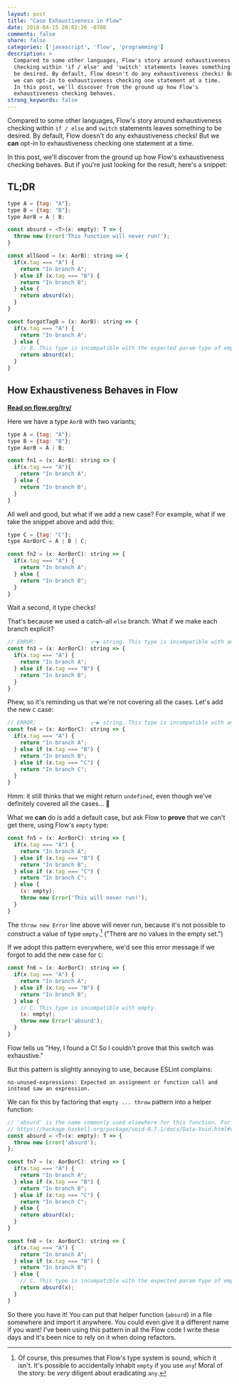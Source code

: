 ```yaml
---
layout: post
title: "Case Exhaustiveness in Flow"
date: 2018-04-15 20:02:26 -0700
comments: false
share: false
categories: ['javascript', 'flow', 'programming']
description: >
  Compared to some other languages, Flow's story around exhaustiveness
  checking within 'if / else' and 'switch' statements leaves something to
  be desired. By default, Flow doesn't do any exhaustiveness checks! But
  we can opt-in to exhaustiveness checking one statement at a time.
  In this post, we'll discover from the ground up how Flow's
  exhaustiveness checking behaves.
strong_keywords: false
---
```


Compared to some other languages, Flow's story around exhaustiveness
checking within `if / else` and `switch` statements leaves something to
be desired. By default, Flow doesn't do any exhaustiveness checks! But
we **can** opt-in to exhaustiveness checking one statement at a time.

In this post, we'll discover from the ground up how Flow's
exhaustiveness checking behaves. But if you're just looking for the
result, here's a snippet:

## TL;DR

```js
type A = {tag: "A"};
type B = {tag: "B"};
type AorB = A | B;

const absurd = <T>(x: empty): T => {
  throw new Error('This function will never run!');
}

const allGood = (x: AorB): string => {
  if(x.tag === "A") {
    return "In branch A";
  } else if (x.tag === "B") {
    return "In branch B";
  } else {
    return absurd(x);
  }
}

const forgotTagB = (x: AorB): string => {
  if(x.tag === "A") {
    return "In branch A";
  } else {
    // B. This type is incompatible with the expected param type of empty.
    return absurd(x);
  }
}
```

## How Exhaustiveness Behaves in Flow

[**Read on flow.org/try/**](https://flow.org/try/#0PTAEAEDMBsHsHcBQiQrACQKYCdOnngBYCGAbnsaAC4CeADngOQCCs2AQo-gJZWHXxYoUsWzdiAOyoBnNIloNQzUAF5QAbyrEA5gC5QAImYGAvgG559PO1Uatew+1MWFeVh1vKAPqHYXEAMawEtJUoJASAIy2ABQAHvru7ACU+qFiEtqqAHwaiKCg3JDxAHT2qipqRgbJ6vkFoLhUAK7YEoYAku0ARtiSAfzGFgUmoJjQ0nh1DY2YLW2dPX0SA74Gw6AmiFtyIErQ0Pjjh5IAJqDasLCnADSg3c1h8CRhRUegxKfnlBKY8KABYiTAD8aFAADE2GM4sQALZ0aCYO4EWaQYgBKhQvgUbqwcjhbiI0AAPWoQmx93GCF0cksigAwrZNDp9AZ6c46W42Ow2Iy1N5fKAfPT-EEQmEIgAmWIJJTc3mpUDpbiZHJ5ApFUrlSpVYzJdUNJqtdoGLr3ZarIb1UbjSYGgpGhampb9fhODZbHaoPYAdWIvA+SswYtuhTCrgBhGDAGtpABCMEAFRejGklMBzTtKMzmG+AOIVAGAFpiAdQIxbZguL1XSVdmAfS9CpB3rDiNG8Jh0fwayt+Jg4gjuAFeKDUGCAKIAJSnAHkp-oZkvl6BADCkgABSQBtpIA4P6VVAy2hKoGT3DTEdPhRWsHhBe43SJ8F4-EkhXh0GHvGgNCLjt+52aEinJgkAqrmdZiqE4QSAAzDKiTytg9KKsqqoqLk0zNlqOgVLqNT2rM8wmmavaWus1pjBMeBvFhWQ6o4eEYQ6czGos5qumsHrbMg3pgAAClG8B3NIQi8KmsywiqpwqlkmbUE2BCMLgoASLAYRBOQB4fGWFKApM0h1nsAAycxiZ85wUr8-yMPSXC6ZgNLjns05zguK5uQUG47nuB5HieZ5WIUaYqkEN5UHeD5Ph87TcG+H5UF+P7MW0uagABQEgX+4HBJBEQACxwXKHAKmk+7SWqGGanEZTYXR1T6oxBEsc6bF9koZEjBRdrUVV2qVPR9X1ExhGsSRbrtZsnVUS2NE4YY7IDTMv4jRa-DspxXrAGCfoBpQkwhiUB1hnuhKHHwKqxnJBattw2iEGES1pcBoGnAmezsI8RyMPi6Uqrw4w0ACeI4ClpanVG+Z6UeuhnRI0bSQA+miAT2fWoCNldKL0swAByoCnCJaZmYG6XEM00BqUCSL3B9QLRhCcD-JioC8XOABqE6XU8eCAhIjBhNocxycDDmbYE2UShIACsBVJMV3llWhBqVdVtF9XV+FLc1o1tR6k3NqAM21U4C2GklREuq17rkZW+uG2r80a2by3sWt1uUfh8T6Jg8K0MkGwFHw2AIMpfygBO2BB9gMSMMQ3TSK0pyMH71pcajyZMIHweWWHEdsFw76-B8uL4o+Za-BpjQAXc3TBqTkxgqJaYqWEdCwNI0jhXgTMQfuzQYoGIjQM0eCwC2EYVj7NCMGCMQGOnSmiHgKnCKWw9Be0FLe3QtBBlQNSox0LYop8sDb3JF50AWVA4O0mAaTQzzA8iVbnJMXeEBeOCR6AsKYO3OiYAbkfPAkA2CXHDEIImFlQ52XCFCekItkA9yggANhlghJCJVNKKwqsUHqNU1Z6kdsNLWK0dZuy6tNfBqsqjG2IU1YiZCrYdRtg1PY9JfIf38ooC8wVryXzCvePAj4+BjEnnWGYnsxHbxoMnGYmd-jZ3DpHaOsd47YETnIzYqceL02DtfA4aZZIGCwDQO4HQ4FpUDPSOMoAADKQgLFBDJqcXmLcg74j4FdM6aZpAiNWPAIE0ISCZjCuQEoBhUbvXDFw0AAjr4LAvNId8t14oA0kCpGgZUmY5mrrXHMYc7GGRVGpfh0B-QhBFqAXIKkiwARzKcIsA46C4HbtwbK+gJyDmDNfb47QgQd20BIX+UhQBQkgABDE7T2iAjLGcS8oQuyv2IP8F8zTWkd2CAZTavpuYvhAnEc+aZugAyRpiTSFJ4k30vEzSgUZoAMGwOESZYVgiILBDHOOCcuAXgsnCbm15YTBC-KlSY5xKyPyUqAp5PjnkrFeRII8kInkDjhAiFGew7pUDoNIXQIASABGjAAkoJBpAdgOCUMBwBL6EoAcAUgsBuCNIAAwlAAOwlEiMAfGARpDAAACIFmIEWVmjLTgkqoLCaAABiUgug1EJzFuKIu6jzhqAADyJmyFIrevt9CJnKvUBRId-jKLYKor5Gik4WHMEg8WUE2XoKKohZCpVULoXqMrXquETZDQYRbUiusbbdRVrNAwdCGqa0YexZhE1g1UNDbVB2kanakJduNG07sU3DQVRo+IWjPSDSXEqnKEgAAcTqeQuqwQrD1Go8GJsIQxItUaA2DAzXrEN3r+r0KdNGy2HbWFFvYZw35AVeFXlCp3HgojN7dIxClS+fRYTUACqPaRtAJGmxzZa04+b1pAA)

Here we have a type `AorB` with two variants;

```js
type A = {tag: "A"};
type B = {tag: "B"};
type AorB = A | B;

const fn1 = (x: AorB): string => {
  if(x.tag === "A"){
    return "In branch A";
  } else {
    return "In branch B";
  }
}
```

All well and good, but what if we add a new case?
For example, what if we take the snippet above and add this:

```js
type C = {tag: "C"};
type AorBorC = A | B | C;

const fn2 = (x: AorBorC): string => {
  if(x.tag === "A") {
    return "In branch A";
  } else {
    return "In branch B";
  }
}
```

Wait a second, it type checks!

That's because we used a catch-all `else` branch. What if we make each
branch explicit?

```js
// ERROR:                 ┌─▶︎ string. This type is incompatible with an implicitly-returned undefined.
const fn3 = (x: AorBorC): string => {
  if(x.tag === "A") {
    return "In branch A";
  } else if (x.tag === "B") {
    return "In branch B";
  }
}
```


Phew, so it's reminding us that we're not covering all the cases.
Let's add the new `C` case:

```js
// ERROR:                 ┌─▶︎ string. This type is incompatible with an implicitly-returned undefined.
const fn4 = (x: AorBorC): string => {
  if(x.tag === "A") {
    return "In branch A";
  } else if (x.tag === "B") {
    return "In branch B";
  } else if (x.tag === "C") {
    return "In branch C";
  }
}
```


Hmm: it still thinks that we might return `undefined`, even though we've
definitely covered all the cases... 🤔

What we **can** do is add a default case, but ask Flow to **prove** that
we can't get there, using Flow's `empty` type:

```js
const fn5 = (x: AorBorC): string => {
  if(x.tag === "A") {
    return "In branch A";
  } else if (x.tag === "B") {
    return "In branch B";
  } else if (x.tag === "C") {
    return "In branch C";
  } else {
    (x: empty);
    throw new Error('This will never run!');
  }
}
```


The `throw new Error` line above will never run, because it's not
possible to construct a value of type `empty`.[^empty] ("There are no
values in the empty set.")

[^empty]: Of course, this presumes that Flow's type system is sound, which it isn't. It's possible to accidentally inhabit `empty` if you use `any`! Moral of the story: be *very* diligent about eradicating `any`.

If we adopt this pattern everywhere, we'd see this error message if we
forgot to add the new case for `C`:

```js
const fn6 = (x: AorBorC): string => {
  if(x.tag === "A") {
    return "In branch A";
  } else if (x.tag === "B") {
    return "In branch B";
  } else {
    // C. This type is incompatible with empty.
    (x: empty);
    throw new Error('absurd');
  }
}
```

Flow tells us "Hey, I found a C! So I couldn't prove that this switch
was exhaustive."

But this pattern is slightly annoying to use, because ESLint complains:

```
no-unused-expressions: Expected an assignment or function call and instead saw an expression.
```

We can fix this by factoring that `empty ... throw` pattern into a
helper function:

```js
// 'absurd' is the name commonly used elsewhere for this function. For example:
// https://hackage.haskell.org/package/void-0.7.1/docs/Data-Void.html#v:absurd
const absurd = <T>(x: empty): T => {
  throw new Error('absurd');
};

const fn7 = (x: AorBorC): string => {
  if(x.tag === "A") {
    return "In branch A";
  } else if (x.tag === "B") {
    return "In branch B";
  } else if (x.tag === "C") {
    return "In branch C";
  } else {
    return absurd(x);
  }
}

const fn8 = (x: AorBorC): string => {
  if(x.tag === "A") {
    return "In branch A";
  } else if (x.tag === "B") {
    return "In branch B";
  } else {
    // C. This type is incompatible with the expected param type of empty.
    return absurd(x);
  }
}
```

So there you have it! You can put that helper function (`absurd`) in a
file somewhere and import it anywhere. You could even give it a
different name if you want! I've been using this pattern in all the Flow
code I write these days and it's been nice to rely on it when doing
refactors.


<!-- vim:tw=72
-->
